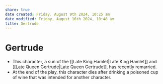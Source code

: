 ```yaml
---
share: true
date created: Friday, August 9th 2024, 10:25 am
date modified: Friday, August 16th 2024, 10:48 am
title: Gertrude
---
```


# Gertrude

- This character, a sun of the [[Late King Hamlet|Late King Hamlet]] and [[Late Queen Gertrude|Late Queen Gertrude]], has recently remarried.
- At the end of the play, this character dies after drinking a poisoned cup of wine that was intended for another character.